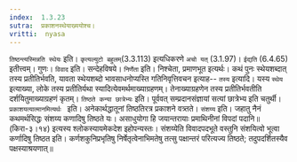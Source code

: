 ```yaml
---
index:  1.3.23
sutra:  प्रकाशनस्थेयाख्ययोश्च।
vritti:  nyasa
---
```


`तिष्ठन्त्यस्मिन्नति स्थेयः` इति। `कृत्यल्युटो बहुलम्`(3.3.113) इत्यधिकरणे `अचो यत्` (3.1.97)। `ईद्यति` (6.4.65) इतीत्त्वम्। गुणः। `विवाद` इति। सन्देहविषये। `निर्णेता` इति। निश्चेता, प्रमाणभूत इत्यर्थः। कथं पुनः स्थेयशब्दात् तस्य प्रतीतिर्भवति, यावता स्थेयशब्दो भावसाधनोप्यस्ति गतिनिवृत्तिवचन इत्याह-- `तस्य` इत्यादि। यस्य `स्थेय` इत्याख्या, लोके तस्य प्रतीतिर्यथा स्यादित्येवमर्थमाख्याग्रहणम्। तेनाख्याग्रहणेन तस्य प्रतीतिर्भवतीति दर्शयितुमाख्याग्रहणं कृतम्। `तिष्ठते कन्या छात्रेभ्यः` इति। पूर्ववत् सम्प्रदानसंज्ञायां सत्यां छात्रेभ्य इति चतुर्थी। `प्रकाशयत्यात्मानमित्यर्थः ` इति। अनेकार्थद्धातूनां तिष्ठतिरत्र प्रकाशने वत्र्तते। `संशय्य` इति।
जहातु नैनं कथमर्थसिद्धः
संशय्य कणादिषु तिष्ठते यः।
असाधुयोगा हि जयान्तरायाः
प्रमाथिनीनां विपदां पदानि॥ (किरा-३।१४) 
इत्यस्य श्लोकस्यायमेकदेश इहोपन्यस्तः। संशय्येति विवादपदभूते वस्तुनि संशयित्वो भूत्वा कर्णादिषु तिष्ठत इति। कर्णशकुनिप्रभृतिषु निर्षेतृत्वेनाभिमतेषु तत्सु पक्षान्तरं परित्यज्य तिष्ठते; तदुपदर्शितस्यैव पक्षस्याश्रयणात्॥
